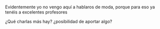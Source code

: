 Evidentemente yo no vengo aquí a hablaros de moda, porque para eso ya tenéis a excelentes profesores

¿Qué charlas más hay? ¿posibilidad de aportar algo?
